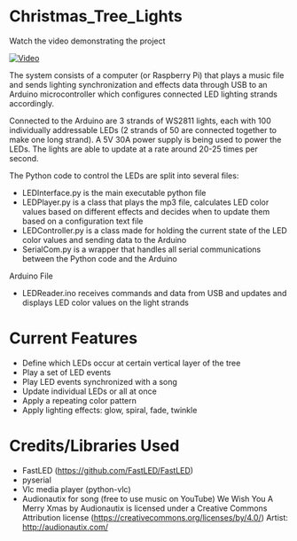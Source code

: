# Christmas_Tree_Lights
Watch the video demonstrating the project

[![Video](https://i.ytimg.com/vi/DiNhDXpTWDw/hqdefault.jpg?sqp=-oaymwEjCPYBEIoBSFryq4qpAxUIARUAAAAAGAElAADIQj0AgKJDeAE=&rs=AOn4CLDUJtWhysvL5qJiwSRvviOEOSzPIQ)](https://www.youtube.com/watch?v=DiNhDXpTWDw)

The system consists of a computer (or Raspberry Pi) that plays a music file and sends lighting synchronization and effects data through USB to an Arduino microcontroller which configures connected LED lighting strands accordingly.

Connected to the Arduino are 3 strands of WS2811 lights, each with 100 individually addressable LEDs (2 strands of 50 are connected together to make one long strand).  A 5V 30A power supply is being used to power the LEDs.  The lights are able to update at a rate around 20-25 times per second.

The Python code to control the LEDs are split into several files:
- LEDInterface.py is the main executable python file
- LEDPlayer.py is a class that plays the mp3 file, calculates LED color values based on different effects and decides when to update them based on a configuration text file
- LEDController.py is a class made for holding the current state of the LED color values and sending data to the Arduino
- SerialCom.py is a wrapper that handles all serial communications between the Python code and the Arduino

Arduino File
- LEDReader.ino receives commands and data from USB and updates and displays LED color values on the light strands

# Current Features
- Define which LEDs occur at certain vertical layer of the tree
- Play a set of LED events
- Play LED events synchronized with a song
- Update individual LEDs or all at once
- Apply a repeating color pattern
- Apply lighting effects: glow, spiral, fade, twinkle

# Credits/Libraries Used
- FastLED (https://github.com/FastLED/FastLED)
- pyserial
- Vlc media player (python-vlc)
- Audionautix for song (free to use music on YouTube) We Wish You A Merry Xmas by Audionautix is licensed under a Creative Commons Attribution license (https://creativecommons.org/licenses/by/4.0/) Artist: http://audionautix.com/